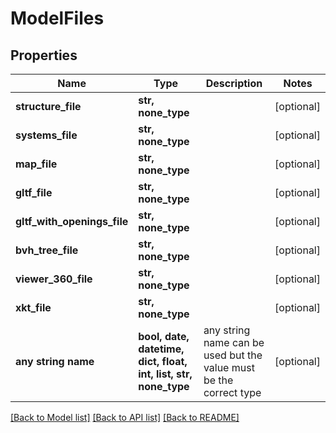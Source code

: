 # ModelFiles


## Properties
Name | Type | Description | Notes
------------ | ------------- | ------------- | -------------
**structure_file** | **str, none_type** |  | [optional] 
**systems_file** | **str, none_type** |  | [optional] 
**map_file** | **str, none_type** |  | [optional] 
**gltf_file** | **str, none_type** |  | [optional] 
**gltf_with_openings_file** | **str, none_type** |  | [optional] 
**bvh_tree_file** | **str, none_type** |  | [optional] 
**viewer_360_file** | **str, none_type** |  | [optional] 
**xkt_file** | **str, none_type** |  | [optional] 
**any string name** | **bool, date, datetime, dict, float, int, list, str, none_type** | any string name can be used but the value must be the correct type | [optional]

[[Back to Model list]](../README.md#documentation-for-models) [[Back to API list]](../README.md#documentation-for-api-endpoints) [[Back to README]](../README.md)


